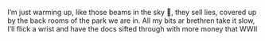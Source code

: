 I’m just warming up, like those beams in the sky 🌈,
they sell lies, covered up by the back rooms of the park we are in.
All my bits ar brethren take it slow, I’ll flick a wrist and have the docs sifted through with more money that WWII
